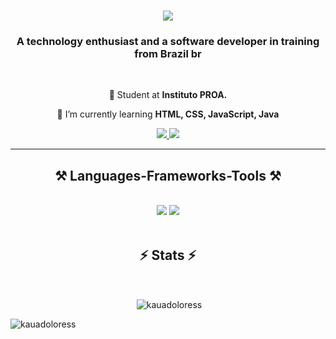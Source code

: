 <h1 align="center">
    <img src="https://readme-typing-svg.herokuapp.com/?font=Righteous&size=35&center=true&vCenter=true&width=500&height=70&duration=4000&lines=Olá+👋;+me+chamo+Kauã+Dolores!;" />
</h1>

<h3 align="center">A technology enthusiast and
a software developer in training from Brazil br</h3>

<br/>

<div align="center">
 
 🔭 Student at **Instituto PROA.**
 
 🌱 I’m currently learning **HTML, CSS, JavaScript, Java**

 </div>
 
<div align="center"> 
  <a href="mailto:doloresskaua@gmail.com">
    <img src="https://img.shields.io/badge/Gmail-333333?style=for-the-badge&logo=gmail&logoColor=red" />
  </a>
  <a href="https://www.linkedin.com/in/kaua-dolores-developer/" target="_blank">
    <img src="https://img.shields.io/badge/LinkedIn-0077B5?style=for-the-badge&logo=linkedin&logoColor=white" target="_blank" />
  </a>
</div>

 <hr/>
 
<h2 align="center">⚒️ Languages-Frameworks-Tools ⚒️</h2>
<br/>
<div align="center">
    <img src="https://skillicons.dev/icons?i=react,bootstrap,html,css,vscode,github,figma,git" />
    <img src="https://skillicons.dev/icons?i=nodejs,javascript,java,mysql," /><br>
</div>

<br/>
<h2 align="center">⚡ Stats ⚡</h2>
<br>
<div align=center>
<p>&nbsp;<img align="center" src="https://github-readme-stats.vercel.app/api?username=kauadoloress&show_icons=true&locale=en" alt="kauadoloress" /></p>

<p><img align="left" src="https://github-readme-stats.vercel.app/api/top-langs?username=kauadoloress&show_icons=true&locale=en&layout=compact" alt="kauadoloress" /></p>
</div>

